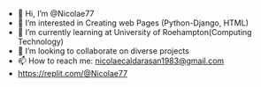 - 👋 Hi, I’m @Nicolae77
- 👀 I’m interested in Creating web Pages (Python-Django, HTML)
- 🌱 I’m currently learning at University of Roehampton(Computing Technology)
- 💞️ I’m looking to collaborate on diverse projects
- 📫 How to reach me: nicolaecaldarasan1983@gmail.com 
- https://replit.com/@Nicolae77


<!---
Nicolae77/Nicolae77 is a ✨ special ✨ repository because its `README.md` (this file) appears on your GitHub profile.
You can click the Preview link to take a look at your changes.
--->
